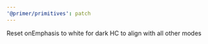 ```yaml
---
'@primer/primitives': patch
---
```


Reset onEmphasis to white for dark HC to align with all other modes
